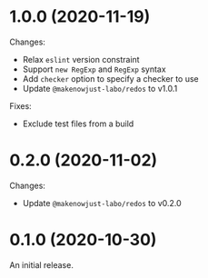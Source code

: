 # 1.0.0 (2020-11-19)

Changes:

- Relax `eslint` version constraint
- Support `new RegExp` and `RegExp` syntax
- Add `checker` option to specify a checker to use
- Update `@makenowjust-labo/redos` to v1.0.1

Fixes:

- Exclude test files from a build

# 0.2.0 (2020-11-02)

Changes:

- Update `@makenowjust-labo/redos` to v0.2.0

# 0.1.0 (2020-10-30)

An initial release.
